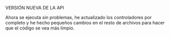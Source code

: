 VERSIÓN NUEVA DE LA API

Ahora se ejecuta sin problemas, he actualizado los controladores por completo y he hecho pequeños cambios en el resto de archivos
para hacer que el código se vea más limpio.